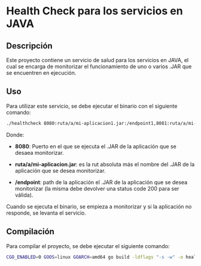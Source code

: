 # Health Check para los servicios en JAVA

## Descripción

Este proyecto contiene un servicio de salud para los servicios en JAVA, el cual se encarga de monitorizar el funcionamiento de uno o varios .JAR que se encuentren en ejecución.

## Uso

Para utilizar este servicio, se debe ejecutar el binario con el siguiente comando:

```bash
./healthcheck 8080:ruta/a/mi-aplicacion1.jar:/endpoint1,8081:ruta/a/mi-aplicacion2.jar:/endpoint2
```

Donde:

-   **8080**: Puerto en el que se ejecuta el .JAR de la aplicación que se desaea monitorizar.

-   **ruta/a/mi-aplicacion.jar**: es la rut absoluta más el nombre del .JAR de la aplicación que se desea monitorizar.

-   **/endpoint**: path de la aplicación el .JAR de la aplicación que se desea monitorizar (la misma debe devolver una status code 200 para ser válida).

Cuando se ejecuta el binario, se empieza a monitorizar y si la aplicación no responde, se levanta el servicio.

## Compilación

Para compilar el proyecto, se debe ejecutar el siguiente comando:

```bash
CGO_ENABLED=0 GOOS=linux GOARCH=amd64 go build -ldflags "-s -w" -o healthcheck -v main.go
```

